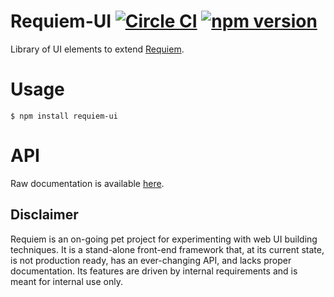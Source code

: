 # Requiem-UI [![Circle CI](https://circleci.com/gh/andrewscwei/requiem-ui/tree/master.svg?style=svg)](https://circleci.com/gh/andrewscwei/requiem-ui.svg/tree/master) [![npm version](https://badge.fury.io/js/requiem-ui.svg)](https://badge.fury.io/js/requiem-ui)

Library of UI elements to extend [Requiem](https://github.com/andrewscwei/requiem).

# Usage

```
$ npm install requiem-ui
```

# API

Raw documentation is available [here](http://andrewscwei.github.io/requiem-ui).

## Disclaimer

Requiem is an on-going pet project for experimenting with web UI building techniques. It is a stand-alone front-end framework that, at its current state, is not production ready, has an ever-changing API, and lacks proper documentation. Its features are driven by internal requirements and is meant for internal use only.
